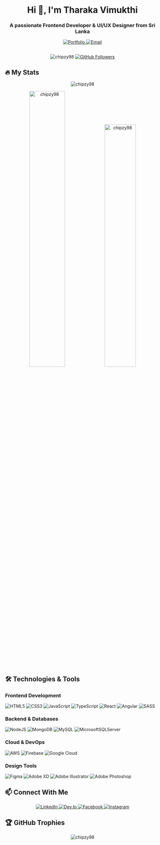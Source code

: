 <h1 align="center">Hi 👋, I'm Tharaka Vimukthi</h1>
<h3 align="center">A passionate Frontend Developer & UI/UX Designer from Sri Lanka</h3>

<div align="center">
  <a href="https://chipzy360.netlify.app/">
    <img src="https://img.shields.io/badge/Portfolio-%23000000.svg?style=for-the-badge&logo=firefox&logoColor=#FF7139" alt="Portfolio"/>
  </a>
  <a href="vimukthit19@gmail.com">
    <img src="https://img.shields.io/badge/Email-D14836?style=for-the-badge&logo=gmail&logoColor=white" alt="Email"/>
  </a>
</div>

<br/>

<p align="center">
  <img src="https://komarev.com/ghpvc/?username=chipzy98&label=Profile%20views&color=0e75b6&style=flat" alt="chipzy98" /> 
  <a href="https://github.com/chipzy98?tab=followers">
    <img src="https://img.shields.io/github/followers/chipzy98?label=Followers&style=social" alt="GitHub Followers"/>
  </a>
</p>

## 🔥 My Stats

<p align="center">
  <img src="https://github-readme-streak-stats.herokuapp.com/?user=chipzy98&theme=dark" alt="chipzy98" />
</p>

<p align="center">
  <img src="https://github-readme-stats.vercel.app/api?username=chipzy98&show_icons=true&theme=vision-friendly-dark" alt="chipzy98" width="48%"/>
  <img src="https://github-readme-stats.vercel.app/api/top-langs/?username=chipzy98&layout=compact&theme=vision-friendly-dark" alt="chipzy98" width="45%"/>
</p>

## 🛠️ Technologies & Tools

### Frontend Development
![HTML5](https://img.shields.io/badge/html5-%23E34F26.svg?style=for-the-badge&logo=html5&logoColor=white)
![CSS3](https://img.shields.io/badge/css3-%231572B6.svg?style=for-the-badge&logo=css3&logoColor=white)
![JavaScript](https://img.shields.io/badge/javascript-%23323330.svg?style=for-the-badge&logo=javascript&logoColor=%23F7DF1E)
![TypeScript](https://img.shields.io/badge/typescript-%23007ACC.svg?style=for-the-badge&logo=typescript&logoColor=white)
![React](https://img.shields.io/badge/react-%2320232a.svg?style=for-the-badge&logo=react&logoColor=%2361DAFB)
![Angular](https://img.shields.io/badge/angular-%23DD0031.svg?style=for-the-badge&logo=angular&logoColor=white)
![SASS](https://img.shields.io/badge/SASS-hotpink.svg?style=for-the-badge&logo=SASS&logoColor=white)

### Backend & Databases
![NodeJS](https://img.shields.io/badge/node.js-6DA55F?style=for-the-badge&logo=node.js&logoColor=white)
![MongoDB](https://img.shields.io/badge/MongoDB-%234ea94b.svg?style=for-the-badge&logo=mongodb&logoColor=white)
![MySQL](https://img.shields.io/badge/mysql-%2300f.svg?style=for-the-badge&logo=mysql&logoColor=white)
![MicrosoftSQLServer](https://img.shields.io/badge/Microsoft%20SQL%20Server-CC2927?style=for-the-badge&logo=microsoft%20sql%20server&logoColor=white)

### Cloud & DevOps
![AWS](https://img.shields.io/badge/AWS-%23FF9900.svg?style=for-the-badge&logo=amazon-aws&logoColor=white)
![Firebase](https://img.shields.io/badge/firebase-%23039BE5.svg?style=for-the-badge&logo=firebase)
![Google Cloud](https://img.shields.io/badge/GoogleCloud-%234285F4.svg?style=for-the-badge&logo=google-cloud&logoColor=white)

### Design Tools
![Figma](https://img.shields.io/badge/figma-%23F24E1E.svg?style=for-the-badge&logo=figma&logoColor=white)
![Adobe XD](https://img.shields.io/badge/Adobe%20XD-470137?style=for-the-badge&logo=Adobe%20XD&logoColor=#FF61F6)
![Adobe Illustrator](https://img.shields.io/badge/adobe%20illustrator-%23FF9A00.svg?style=for-the-badge&logo=adobe%20illustrator&logoColor=white)
![Adobe Photoshop](https://img.shields.io/badge/adobe%20photoshop-%2331A8FF.svg?style=for-the-badge&logo=adobe%20photoshop&logoColor=white)

## 📫 Connect With Me

<p align="center">
  <a href="https://www.linkedin.com/in/tharaka-vimukthi-44a316201" target="_blank">
    <img src="https://img.shields.io/badge/linkedin-%230077B5.svg?style=for-the-badge&logo=linkedin&logoColor=white" alt="LinkedIn"/>
  </a>
  <a href="https://tharaka368.netlify.app/" target="_blank">
    <img src="https://img.shields.io/badge/dev.to-0A0A0A?style=for-the-badge&logo=dev.to&logoColor=white" alt="Dev.to"/>
  </a>
  <a href="https://fb.com/tharaka vimukthi" target="_blank">
    <img src="https://img.shields.io/badge/Facebook-%231877F2.svg?style=for-the-badge&logo=Facebook&logoColor=white" alt="Facebook"/>
  </a>
  <a href="https://instagram.com/chipzy98" target="_blank">
    <img src="https://img.shields.io/badge/Instagram-%23E4405F.svg?style=for-the-badge&logo=Instagram&logoColor=white" alt="Instagram"/>
  </a>
</p>

## 🏆 GitHub Trophies

<p align="center">
  <img src="https://github-profile-trophy.vercel.app/?username=chipzy98&theme=onedark&no-frame=true&row=1&margin-w=15&margin-h=15" alt="chipzy98" />
</p>
